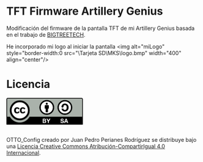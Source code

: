 # TFT Firmware Artillery Genius

Modificación del firmware de la pantalla TFT de mi Artillery Genius basada en el trabajo de <a rel="bigtreetech" href= "https://github.com/bigtreetech/BIGTREETECH-TouchScreenFirmware/tree/master"> BIGTREETECH</a>.

He incorporado mi logo al iniciar la pantalla 
<img alt="miLogo" style="border-width:0 src="\Tarjeta SD\MKS\logo.bmp" width="400" align="center"/>

# Licencia
<a rel="license" href="http://creativecommons.org/licenses/by-sa/4.0/">
<img alt="Licencia Creative Commons" style="border-width:0" src="by-sa.png" width="200" align = "center"/></a>

<br /><span xmlns:dct="http://purl.org/dc/terms/" property="dct:title">OTTO_Config</span> creado por <span xmlns:cc="http://creativecommons.org/ns#" property="cc:attributionName">Juan Pedro Perianes Rodríguez</span> se distribuye bajo una <a rel="license" href="http://creativecommons.org/licenses/by-sa/4.0/">Licencia Creative Commons Atribución-CompartirIgual 4.0 Internacional</a>.
